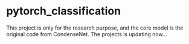 # pytorch_classification
This project is only for the research purpose, and the core model is the original code from CondenseNet.
The projects is updating now...
